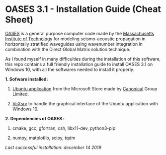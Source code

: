 # OASES 3.1 - Installation Guide (Cheat Sheet)

[OASES](https://tlo.mit.edu/technologies/oases-software-modeling-seismo-acoustic-propagation-horizontally-stratified-waveguides) is a general purpose computer code made by the [Massachusetts Institute of Technology](http://www.mit.edu/) for modeling seismo-acoustic propagation in horizontally stratified waveguides using wavenumber integration in combination with the Direct Global Matrix solution technique.

As I found myself in many difficulties during the installation of this software, this repo contains a full friendly installation guide to install OASES 3.1 on Windows 10, with all the softwares needed to install it properly.

**1. Sofware installed:**
1. [Ubuntu application](https://www.microsoft.com/en-us/p/ubuntu/9nblggh4msv6?activetab=pivot:overviewtab) from the Microsoft Store made by [Canonical](https://canonical.com/) Group Limited.

2. [VcXsrv](https://sourceforge.net/projects/vcxsrv/) to handle the graphical interface of the Ubuntu application with Windows 10.

**2. Dependencies of OASES :**
1. cmake, gcc, gfortran, csh, libx11-dev, python3-pip

2. numpy, matplotlib, scipy, tqdm

_Last successful installation: december 14 2019_

